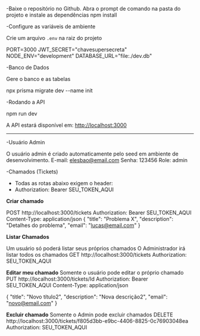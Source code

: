 -Baixe o repositório no Github. Abra o prompt de comando na pasta do projeto e instale as dependências
   npm install
   

-Configure as variáveis de ambiente

   Crie um arquivo `.env` na raiz do projeto 

   PORT=3000
   JWT_SECRET="chavesupersecreta"
   NODE_ENV="development"
   DATABASE_URL="file:./dev.db"
  



-Banco de Dados

Gere o banco e as tabelas
   
  npx prisma migrate dev --name init


-Rodando a API

  npm run dev

A API estará disponível em: [http://localhost:3000](http://localhost:3000)

---

-Usuário Admin

 O usuário admin é criado automaticamente pelo seed em ambiente de desenvolvimento.
 E-mail: elesbao@email.com
 Senha: 123456
 Role: admin




-Chamados (Tickets)

- Todas as rotas abaixo exigem o header:
- Authorization: Bearer SEU_TOKEN_AQUI

**Criar chamado**

  POST http://localhost:3000/tickets
  Authorization: Bearer SEU_TOKEN_AQUI
  Content-Type: application/json
  {
    "title": "Problema X",
    "description": "Detalhes do problema",
    "email": "lucas@email.com"
  }

**Listar Chamados**

  Um usuário só poderá listar seus próprios chamados
  O Administrador irá listar todos os chamados
  GET http://localhost:3000/tickets
  Authorization: SEU_TOKEN_AQUI

**Editar meu chamado**
  Somente o usuário pode editar o próprio chamado
  PUT http://localhost:3000/tickets/Id
  Authorization: Bearer SEU_TOKEN_AQUI
  Content-Type: application/json

  {
    "title": "Novo título2",
    "description": "Nova descrição2",
    "email": "novo@email.com"
  }



**Excluir chamado**
  Somente o Admin pode excluir chamados
  DELETE http://localhost:3000/tickets/f805d3bb-e9bc-4406-8825-0c76903048ea
  Authorization: SEU_TOKEN_AQUI

